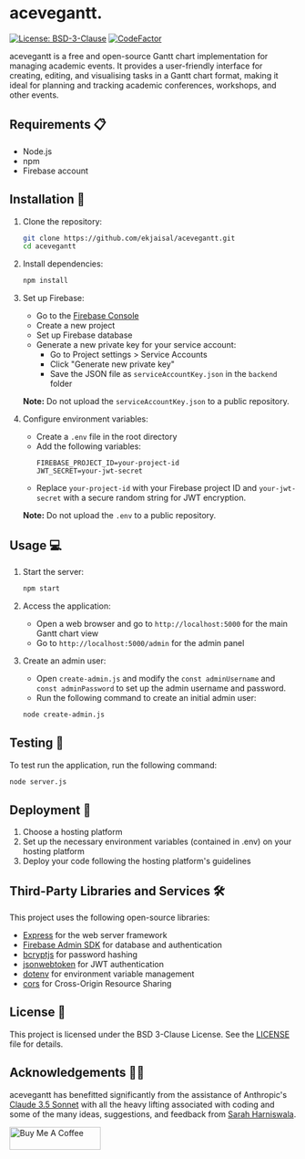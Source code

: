 # acevegantt.
[![License: BSD-3-Clause](https://img.shields.io/badge/License-BSD_3--Clause-141414.svg)](https://github.com/ekjaisal/acevegantt/blob/main/LICENSE) [![CodeFactor](https://www.codefactor.io/repository/github/ekjaisal/acevegantt/badge/main)](https://www.codefactor.io/repository/github/ekjaisal/acevegantt/overview/main)

acevegantt is a free and open-source Gantt chart implementation for managing academic events. It provides a user-friendly interface for creating, editing, and visualising tasks in a Gantt chart format, making it ideal for planning and tracking academic conferences, workshops, and other events.

## Requirements 📋

- Node.js
- npm
- Firebase account

## Installation 🚀

1. Clone the repository:
   ```bash
   git clone https://github.com/ekjaisal/acevegantt.git
   cd acevegantt
   ```

2. Install dependencies:
   ```bash
   npm install
   ```

3. Set up Firebase:
   - Go to the [Firebase Console](https://console.firebase.google.com/)
   - Create a new project
   - Set up Firebase database
   - Generate a new private key for your service account:
     - Go to Project settings > Service Accounts
     - Click "Generate new private key"
     - Save the JSON file as `serviceAccountKey.json` in the `backend` folder

   **Note:** Do not upload the `serviceAccountKey.json` to a public repository.

4. Configure environment variables:
   - Create a `.env` file in the root directory
   - Add the following variables:
     ```
     FIREBASE_PROJECT_ID=your-project-id
     JWT_SECRET=your-jwt-secret
     ```
   -  Replace `your-project-id` with your Firebase project ID and `your-jwt-secret` with a secure random string for JWT encryption.

   **Note:** Do not upload the `.env` to a public repository.

## Usage 💻

1. Start the server:
   ```bash
   npm start
   ```

2. Access the application:
   - Open a web browser and go to `http://localhost:5000` for the main Gantt chart view
   - Go to `http://localhost:5000/admin` for the admin panel

3. Create an admin user:
   - Open `create-admin.js` and modify the `const adminUsername` and `const adminPassword` to set up the admin username and password.
   - Run the following command to create an initial admin user:
   ```bash
   node create-admin.js
   ```

## Testing 🧪

To test run the application, run the following command:

```bash
node server.js
```

## Deployment 🚀

1. Choose a hosting platform
2. Set up the necessary environment variables (contained in .env) on your hosting platform
3. Deploy your code following the hosting platform's guidelines

## Third-Party Libraries and Services 🛠️

This project uses the following open-source libraries:

- [Express](https://expressjs.com/) for the web server framework
- [Firebase Admin SDK](https://firebase.google.com/docs/admin/setup) for database and authentication
- [bcryptjs](https://github.com/dcodeIO/bcrypt.js) for password hashing
- [jsonwebtoken](https://github.com/auth0/node-jsonwebtoken) for JWT authentication
- [dotenv](https://github.com/motdotla/dotenv) for environment variable management
- [cors](https://github.com/expressjs/cors) for Cross-Origin Resource Sharing

## License 📄

This project is licensed under the BSD 3-Clause License. See the [LICENSE](LICENSE) file for details.

## Acknowledgements 🤝🏾

acevegantt has benefitted significantly from the assistance of Anthropic's [Claude 3.5 Sonnet](https://www.anthropic.com/news/claude-3-5-sonnet) with all the heavy lifting associated with coding and some of the many ideas, suggestions, and feedback from [Sarah Harniswala](https://github.com/SarahHarniswala).

<a href="https://www.buymeacoffee.com/ekjaisal" target="_blank"><img src="https://cdn.buymeacoffee.com/buttons/v2/default-yellow.png" alt="Buy Me A Coffee" style="height: 40px !important;width: 160px !important;" ></a>